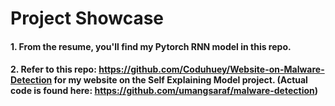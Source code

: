 # Project Showcase

#### 1. From the resume, you'll find my Pytorch RNN model in this repo.
#### 2. Refer to this repo: https://github.com/Coduhuey/Website-on-Malware-Detection for my website on the Self Explaining Model project. (Actual code is found here: https://github.com/umangsaraf/malware-detection)
